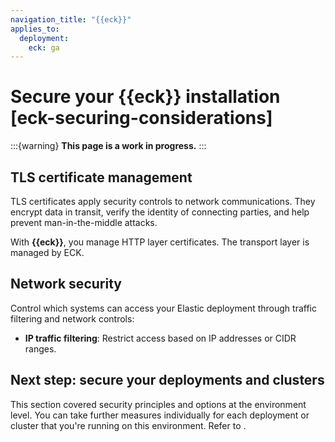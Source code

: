 ```yaml
---
navigation_title: "{{eck}}"
applies_to:
  deployment:
    eck: ga
---
```


# Secure your {{eck}} installation [eck-securing-considerations]

:::{warning}
**This page is a work in progress.** 
:::


## TLS certificate management

TLS certificates apply security controls to network communications. They encrypt data in transit, verify the identity of connecting parties, and help prevent man-in-the-middle attacks.

With **{{eck}}**, you manage HTTP layer certificates. The transport layer is managed by ECK.

## Network security

Control which systems can access your Elastic deployment through traffic filtering and network controls:

- **IP traffic filtering**: Restrict access based on IP addresses or CIDR ranges.

## Next step: secure your deployments and clusters

This section covered security principles and options at the environment level. You can take further measures individually for each deployment or cluster that you're running on this environment. Refer to [](secure-your-cluster-deployment.md).

